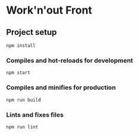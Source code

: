 # Work'n'out Front

## Project setup
```
npm install
```

### Compiles and hot-reloads for development
```
npm start
```

### Compiles and minifies for production
```
npm run build
```

### Lints and fixes files
```
npm run lint
```
